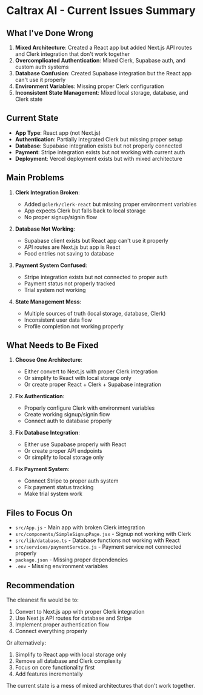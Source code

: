 # Caltrax AI - Current Issues Summary

## What I've Done Wrong

1. **Mixed Architecture**: Created a React app but added Next.js API routes and Clerk integration that don't work together
2. **Overcomplicated Authentication**: Mixed Clerk, Supabase auth, and custom auth systems
3. **Database Confusion**: Created Supabase integration but the React app can't use it properly
4. **Environment Variables**: Missing proper Clerk configuration
5. **Inconsistent State Management**: Mixed local storage, database, and Clerk state

## Current State

- **App Type**: React app (not Next.js)
- **Authentication**: Partially integrated Clerk but missing proper setup
- **Database**: Supabase integration exists but not properly connected
- **Payment**: Stripe integration exists but not working with current auth
- **Deployment**: Vercel deployment exists but with mixed architecture

## Main Problems

1. **Clerk Integration Broken**: 
   - Added `@clerk/clerk-react` but missing proper environment variables
   - App expects Clerk but falls back to local storage
   - No proper signup/signin flow

2. **Database Not Working**:
   - Supabase client exists but React app can't use it properly
   - API routes are Next.js but app is React
   - Food entries not saving to database

3. **Payment System Confused**:
   - Stripe integration exists but not connected to proper auth
   - Payment status not properly tracked
   - Trial system not working

4. **State Management Mess**:
   - Multiple sources of truth (local storage, database, Clerk)
   - Inconsistent user data flow
   - Profile completion not working properly

## What Needs to Be Fixed

1. **Choose One Architecture**:
   - Either convert to Next.js with proper Clerk integration
   - Or simplify to React with local storage only
   - Or create proper React + Clerk + Supabase integration

2. **Fix Authentication**:
   - Properly configure Clerk with environment variables
   - Create working signup/signin flow
   - Connect auth to database properly

3. **Fix Database Integration**:
   - Either use Supabase properly with React
   - Or create proper API endpoints
   - Or simplify to local storage only

4. **Fix Payment System**:
   - Connect Stripe to proper auth system
   - Fix payment status tracking
   - Make trial system work

## Files to Focus On

- `src/App.js` - Main app with broken Clerk integration
- `src/components/SimpleSignupPage.jsx` - Signup not working with Clerk
- `src/lib/database.ts` - Database functions not working with React
- `src/services/paymentService.js` - Payment service not connected properly
- `package.json` - Missing proper dependencies
- `.env` - Missing environment variables

## Recommendation

The cleanest fix would be to:
1. Convert to Next.js app with proper Clerk integration
2. Use Next.js API routes for database and Stripe
3. Implement proper authentication flow
4. Connect everything properly

Or alternatively:
1. Simplify to React app with local storage only
2. Remove all database and Clerk complexity
3. Focus on core functionality first
4. Add features incrementally

The current state is a mess of mixed architectures that don't work together.

